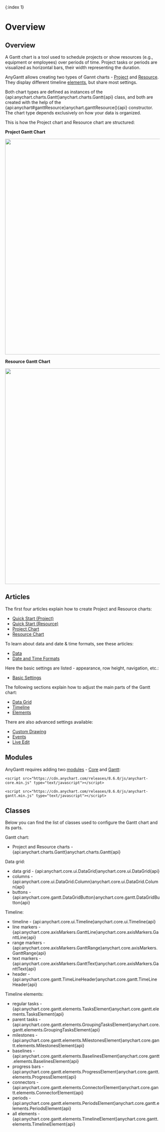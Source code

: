 {:index 1}
# Overview

## Overview

A Gantt chart is a tool used to schedule projects or show resources (e.g., equipment or employees) over periods of time. Project tasks or periods are visualized as horizontal bars, their width representing the duration.

AnyGantt allows creating two types of Gannt charts - [Project](Project_Chart) and [Resource](Resource_Chart). They display different timeline [elements](Elements), but share most settings.

Both chart types are defined as instances of the {api:anychart.charts.Gantt}anychart.charts.Gantt{api} class, and both are created with the help of the {api:anychart#ganttResource}anychart.ganttResource(){api} constructor. The chart type depends exclusively on how your data is organized.

This is how the Project chart and Resource chart are structured:

**Project Gantt Chart**

<img width="700" src ="https://static.anychart.com/images/project_timeline.jpg" />

**Resource Gantt Chart**

<img width="700" src ="https://static.anychart.com/images/resource_timeline.jpg" />

## Articles

The first four articles explain how to create Project and Resource charts:

* [Quick Start (Project)](Quick_Start_\(Project\))
* [Quick Start (Resource)](Quick_Start_\(Resource\))
* [Project Chart](Project_Chart)
* [Resource Chart](Resource_Chart)

To learn about data and date & time formats, see these articles:
* [Data](Data)
* [Date and Time Formats](Date_and_Time_Formats)

Here the basic settings are listed - appearance, row height, navigation, etc.:
* [Basic Settings](Basic_Settings)

The following sections explain how to adjust the main parts of the Gantt chart:

* [Data Grid](Data_Grid)
* [Timeline](Timeline)
* [Elements](Elements)

There are also advanced settings available:
* [Custom Drawing](Custom_Drawing)
* [Events](Events)
* [Live Edit](Live_Edit)

## Modules

AnyGantt requires adding two [modules](../Quick_Start/Modules) - [Core](../Quick_Start/Modules#core) and [Gantt](../Quick_Start/Modules#gantt):

```
<script src="https://cdn.anychart.com/releases/8.6.0/js/anychart-core.min.js" type="text/javascript"></script>
```

```
<script src="https://cdn.anychart.com/releases/8.6.0/js/anychart-gantt.min.js" type="text/javascript"></script>
```

## Classes

Below you can find the list of classes used to configure the Gantt chart and its parts.

Gantt chart:

* Project and Resource charts - {api:anychart.charts.Gantt}anychart.charts.Gantt{api}

Data grid:

* data grid - {api:anychart.core.ui.DataGrid}anychart.core.ui.DataGrid{api}
* columns - {api:anychart.core.ui.DataGrid.Column}anychart.core.ui.DataGrid.Column{api}
* buttons - {api:anychart.core.gantt.DataGridButton}anychart.core.gantt.DataGridButton{api}

Timeline:

*  timeline - {api:anychart.core.ui.Timeline}anychart.core.ui.Timeline{api}
* line markers - {api:anychart.core.axisMarkers.GanttLine}anychart.core.axisMarkers.GanttLine{api}
* range markers - {api:anychart.core.axisMarkers.GanttRange}anychart.core.axisMarkers.GanttRange{api}
* text markers - {api:anychart.core.axisMarkers.GanttText}anychart.core.axisMarkers.GanttText{api}
* header - {api:anychart.core.gantt.TimeLineHeader}anychart.core.gantt.TimeLineHeader{api}

Timeline elements:

* regular tasks - {api:anychart.core.gantt.elements.TasksElement}anychart.core.gantt.elements.TasksElement{api}
* parent tasks - {api:anychart.core.gantt.elements.GroupingTasksElement}anychart.core.gantt.elements.GroupingTasksElement{api}
* milestones - {api:anychart.core.gantt.elements.MilestonesElement}anychart.core.gantt.elements.MilestonesElement{api}
* baselines - {api:anychart.core.gantt.elements.BaselinesElement}anychart.core.gantt.elements.BaselinesElement{api}
* progress bars - {api:anychart.core.gantt.elements.ProgressElement}anychart.core.gantt.elements.ProgressElement{api}
* connectors - {api:anychart.core.gantt.elements.ConnectorElement}anychart.core.gantt.elements.ConnectorElement{api}
* periods - {api:anychart.core.gantt.elements.PeriodsElement}anychart.core.gantt.elements.PeriodsElement{api}
* all elements - {api:anychart.core.gantt.elements.TimelineElement}anychart.core.gantt.elements.TimelineElement{api}